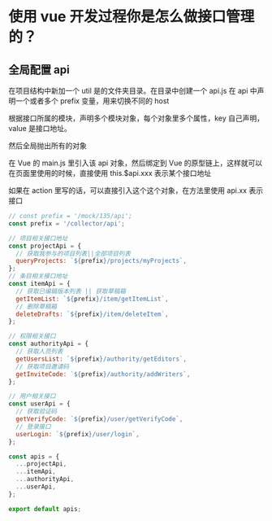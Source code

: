 # 使用 vue 开发过程你是怎么做接口管理的？

## 全局配置 api

在项目结构中新加一个 util 是的文件夹目录。在目录中创建一个 api.js
在 api 中声明一个或者多个 prefix 变量，用来切换不同的 host

根据接口所属的模块，声明多个模块对象，每个对象里多个属性，key 自己声明，value 是接口地址。

然后全局抛出所有的对象

在 Vue 的 main.js 里引入该 api 对象，然后绑定到 Vue 的原型链上，这样就可以在页面里使用的时候，直接使用 this.\$api.xxx 表示某个接口地址

如果在 action 里写的话，可以直接引入这个这个对象，在方法里使用 api.xx 表示接口

```js
// const prefix = '/mock/135/api';
const prefix = '/collector/api';

// 项目相关接口地址
const projectApi = {
  // 获取我参与的项目列表||全部项目列表
  queryProjects: `${prefix}/projects/myProjects`,
};
// 条目相关接口地址
const itemApi = {
  // 获取已编辑版本列表 || 获取草稿箱
  getItemList: `${prefix}/item/getItemList`,
  // 删除草稿箱
  deleteDrafts: `${prefix}/item/deleteItem`,
};

// 权限相关接口
const authorityApi = {
  // 获取人员列表
  getUsersList: `${prefix}/authority/getEditors`,
  // 获取项目邀请码
  getInviteCode: `${prefix}/authority/addWriters`,
};

// 用户相关接口
const userApi = {
  // 获取验证码
  getVerifyCode: `${prefix}/user/getVerifyCode`,
  // 登录接口
  userLogin: `${prefix}/user/login`,
};

const apis = {
  ...projectApi,
  ...itemApi,
  ...authorityApi,
  ...userApi,
};

export default apis;
```

